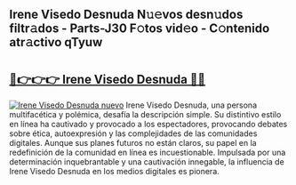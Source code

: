 ## Irene Visedo Desnuda N𝚞𝚎vos desn𝚞dos filtr𝚊dos - Parts-J30 F𝚘tos vid𝚎o - C𝚘ntenido atr𝚊ctivo qTyuw

# <h2><a href="http://mb74xmm.tromn.icu/?c=Irene+Visedo+Desnuda">🔗👉👉👉 Irene Visedo Desnuda 🔗🔗</a></h2>

[![Irene Visedo Desnuda nuevo](https://i.imgur.com/pEAQMta.gif)](http://mb74xmm.tromn.icu/?c=Irene+Visedo+Desnuda)
Irene Visedo Desnuda, una persona multifacética y polémica, desafía la descripción simple. Su distintivo estilo en línea ha cautivado y provocado a los espectadores, provocando debates sobre ética, autoexpresión y las complejidades de las comunidades digitales. Aunque sus planes futuros no están claros, su papel en la redefinición de la comunidad en línea es incuestionable. Impulsada por una determinación inquebrantable y una cautivación innegable, la influencia de Irene Visedo Desnuda en los medios digitales es pionera.
